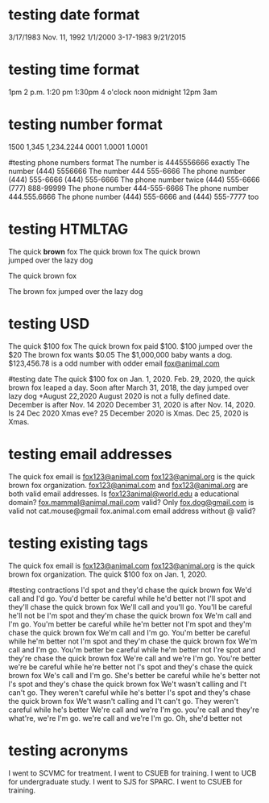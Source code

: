 # testing date format

3/17/1983
Nov. 11, 1992
1/1/2000
3-17-1983
9/21/2015

# testing time format

1pm
2 p.m.
1:20 pm
1:30pm
4 o'clock
noon
midnight
12pm
3am

# testing number format

1500
1,345
1,234.2244
0001
1.0001
1.0001

#testing phone numbers format
The number is 4445556666 exactly
The number (444) 5556666
The number 444 555-6666
The phone number (444) 555-6666
(444) 555-6666
The phone number twice (444) 555-6666 (777) 888-99999
The phone number 444-555-6666
The phone number 444.555.6666
The phone number (444) 555-6666 and (444) 555-7777 too

# testing HTMLTAG

The quick <b>brown</b> fox
<span style="font-family:arial">The quick brown fox</span>
The quick brown<br/> jumped over the lazy dog

<p>The quick brown fox</p>
The <token>brown fox</token> jumped over the lazy dog
<br/>

# testing USD

The quick $100 fox
The quick brown fox paid $100.
$100 jumped over the $20
The brown fox wants $0.05
The $1,000,000 baby wants a dog.
\$123,456.78 is a odd number with odder email fox@animal.com

#testing date
The quick \$100 fox on Jan. 1, 2020.
Feb. 29, 2020, the quick brown fox leaped a day.
Soon after March 31, 2018, the day jumped over lazy dog
+August 22,2020
August 2020 is not a fully defined date.
December is after Nov. 14 2020
December 31, 2020 is after Nov. 14, 2020.
Is 24 Dec 2020 Xmas eve?
25 December 2020 is Xmas.
Dec 25, 2020 is Xmas.

# testing email addresses

The quick fox email is fox123@animal.com
fox123@animal.org is the quick brown fox organization.
fox123@animal.com and fox123@animal.org are both valid email addresses.
Is fox123animal@world.edu a educational domain?
fox.mammal@animal.mail.com valid?
Only fox.dog@gmail.com is valid not cat.mouse@gmail
fox.animal.com email address without @ valid?

# testing existing tags

The quick fox email is <emailaddress>fox123@animal.com</emailaddress>
<emailaddress>fox123@animal.org</emailaddress> is the quick brown fox organization.
The quick <usd>\$100</usd> fox on <date2>Jan. 1, 2020</date2>.

#testing contractions
I'd spot and they'd chase the quick brown fox
We'd call and I'd go.
You'd better be careful while he'd better not
I'll spot and they'll chase the quick brown fox
We'll call and you'll go.
You'll be careful he'll not be
I'm spot and they'm chase the quick brown fox
We'm call and I'm go.
You'm better be careful while he'm better not
I'm spot and they'm chase the quick brown fox
We'm call and I'm go.
You'm better be careful while he'm better not
I'm spot and they'm chase the quick brown fox
We'm call and I'm go.
You'm better be careful while he'm better not
I're spot and they're chase the quick brown fox
We're call and we're I'm go.
You're better we're be careful while he're better not
I's spot and they's chase the quick brown fox
We's call and I'm go.
She's better be careful while he's better not
I's spot and they's chase the quick brown fox
We't wasn't calling and I't can't go.
They weren't careful while he's better
I's spot and they's chase the quick brown fox
We't wasn't calling and I't can't go.
They weren't careful while he's better
We're call and we're I'm go.
you're call and they're what're, we're I'm go.
we're call and we're I'm go.
Oh, she'd better not

# testing acronyms

I went to SCVMC for treatment.
I went to CSUEB for training.
I went to UCB for undergraduate study.
I went to SJS for SPARC.
I went to CSUEB for training.
